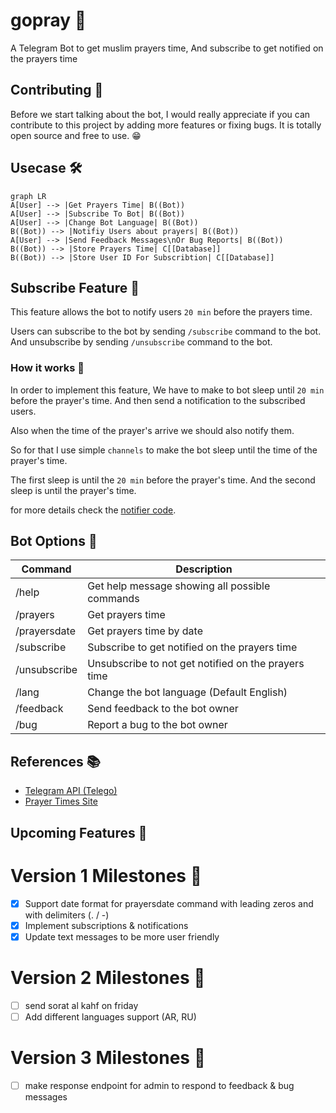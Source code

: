 # gopray 🙏

A Telegram Bot to get muslim prayers time, And subscribe to get notified on the prayers time 

## Contributing 🤼

Before we start talking about the bot, I would really appreciate if you can contribute to this project by adding more features or fixing bugs. It is totally open source and free to use. 😁

## Usecase 🛠️

```mermaid
graph LR
A[User] --> |Get Prayers Time| B((Bot))
A[User] --> |Subscribe To Bot| B((Bot))
A[User] --> |Change Bot Language| B((Bot))
B((Bot)) --> |Notifiy Users about prayers| B((Bot))
A[User] --> |Send Feedback Messages\nOr Bug Reports| B((Bot))
B((Bot)) --> |Store Prayers Time| C[[Database]]
B((Bot)) --> |Store User ID For Subscribtion| C[[Database]]
```

## Subscribe Feature 📢

This feature allows the bot to notify users `20 min` before the prayers time.

Users can subscribe to the bot by sending `/subscribe` command to the bot. And unsubscribe by sending `/unsubscribe` command to the bot.

### How it works 🤔

In order to implement this feature, We have to make to bot sleep until `20 min` before the prayer's time. And then send a notification to the subscribed users.

Also when the time of the prayer's arrive we should also notify them.

So for that I use simple `channels` to make the bot sleep until the time of the prayer's time.

The first sleep is until the `20 min` before the prayer's time. And the second sleep is until the prayer's time.

for more details check the [notifier code](https://github.com/escalopa/gopray/tree/main/telegram/internal/adapters/notifier/notifier.go).

## Bot Options 🤖
  
| Command | Description |
| --- | --- |
| /help | Get help message showing all possible commands |
| /prayers | Get prayers time |
| /prayersdate | Get prayers time by date |
| /subscribe | Subscribe to get notified on the prayers time |
| /unsubscribe | Unsubscribe to not get notified on the prayers time |
| /lang | Change the bot language (Default English) |
| /feedback | Send feedback to the bot owner |
| /bug | Report a bug to the bot owner |

## References 📚 

- [Telegram API (Telego)](https://github.com/SakoDroid/telego)
- [Prayer Times Site](http://dumrt.ru/ru/help-info/prayertime/)


## Upcoming Features 🚀

# Version 1 Milestones 🏁
- [x] Support date format for prayersdate command with leading zeros and with delimiters (. / -)
- [x] Implement subscriptions & notifications
- [x] Update text messages to be more user friendly

# Version 2 Milestones 🏁
- [ ] send sorat al kahf on friday
- [ ] Add different languages support (AR, RU)

# Version 3 Milestones 🏁
- [ ] make response endpoint for admin to respond to feedback & bug messages
